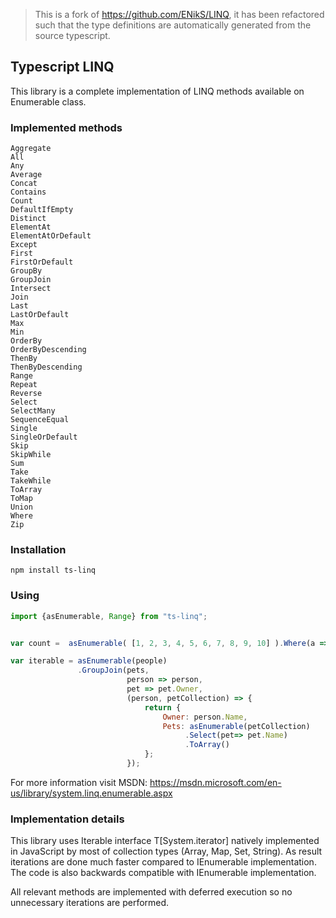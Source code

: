 > This is a fork of https://github.com/ENikS/LINQ, it has been refactored such that the type definitions are automatically generated from the source typescript.

## Typescript LINQ

This library is a complete implementation of LINQ methods available on Enumerable class.

### Implemented methods
```
Aggregate
All
Any
Average
Concat
Contains
Count
DefaultIfEmpty
Distinct
ElementAt
ElementAtOrDefault
Except
First
FirstOrDefault
GroupBy
GroupJoin
Intersect
Join
Last
LastOrDefault
Max
Min
OrderBy
OrderByDescending
ThenBy
ThenByDescending
Range
Repeat
Reverse
Select
SelectMany
SequenceEqual
Single
SingleOrDefault
Skip
SkipWhile
Sum
Take
TakeWhile
ToArray
ToMap
Union
Where
Zip
```

### Installation
```
npm install ts-linq
```

### Using
```javascript
import {asEnumerable, Range} from "ts-linq";


var count =  asEnumerable( [1, 2, 3, 4, 5, 6, 7, 8, 9, 10] ).Where(a => a % 2 == 1).Count()

var iterable = asEnumerable(people)
               .GroupJoin(pets,
                          person => person,
                          pet => pet.Owner,
                          (person, petCollection) => {
                              return {
                                  Owner: person.Name,
                                  Pets: asEnumerable(petCollection)
                                       .Select(pet=> pet.Name)
                                       .ToArray()
                              };
                          });

```
For more information visit MSDN: https://msdn.microsoft.com/en-us/library/system.linq.enumerable.aspx

### Implementation details
This library uses Iterable interface T[System.iterator] natively implemented in JavaScript by most of collection types (Array, Map, Set, String). As result iterations are done much faster compared to IEnumerable implementation. The code is also backwards compatible with IEnumerable implementation.

All relevant methods are implemented with deferred execution so no unnecessary iterations are performed.
